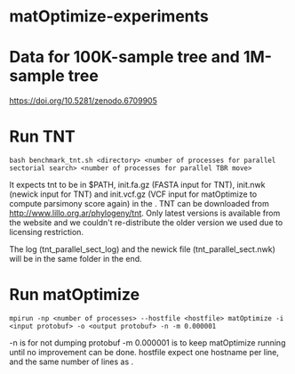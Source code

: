 # matOptimize-experiments
# Data for 100K-sample tree and 1M-sample tree
  https://doi.org/10.5281/zenodo.6709905

# Run TNT
```
bash benchmark_tnt.sh <directory> <number of processes for parallel sectorial search> <number of processes for parallel TBR move>
```
It expects tnt to be in $PATH, init.fa.gz (FASTA input for TNT), init.nwk (newick input for TNT) and init.vcf.gz (VCF input for matOptimize to compute parsimony score again) in the <directory>. TNT can be downloaded from http://www.lillo.org.ar/phylogeny/tnt. Only latest versions is available from the website and we couldn't re-distribute the older version we used due to licensing restriction.

The log (tnt_parallel_sect_log) and the newick file (tnt_parallel_sect.nwk) will be in the same folder in the end.

# Run matOptimize
```
mpirun -np <number of processes> --hostfile <hostfile> matOptimize -i <input protobuf> -o <output protobuf> -n -m 0.000001
```
-n is for not dumping protobuf
-m 0.000001 is to keep matOptimize running until no improvement can be done.
hostfile expect one hostname per line, and the same number of lines as <number of processes>.
